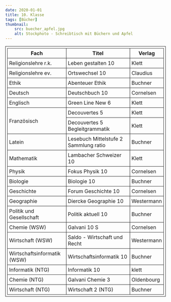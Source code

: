 ```yaml
---
date: 2020-01-01
title: 10. Klasse
tags: [Bücher]
thumbnail: 
    src: buecher_apfel.jpg
    alt: Stockphoto - Schreibtisch mit Büchern und Apfel
---
```

<style>
table, th, td {
  border: 1px solid;
  padding: 5px;
  margin-bottom:15px;
}
</style>

<table>
     <tr>
    <th>Fach</th>
    <th>Titel</th>
    <th>Verlag</th>
</tr>
<tr>
<td>Religionslehre r.k.</td>
<td>Leben gestalten 10</td>
<td>Klett</td></tr>
<tr>
<td>Religionslehre ev.</td>
<td>Ortswechsel 10</td>
<td>Claudius</td></tr>
<tr>
<td>Ethik</td>
<td>Abenteuer Ethik</td>
<td>Buchner</td></tr>
<tr>
<td>Deutsch</td>
<td>Deutschbuch 10</td>
<td>Cornelsen</td></tr>
<tr>
<td>Englisch</td>
<td>Green Line New 6</td>
<td>Klett</td></tr>
<tr>
<td rowspan="2">Französisch</td>
<td>Decouvertes 5</td>
<td>Klett</td></tr>
<tr>
<td>Decouvertes 5 Begleitgrammatik</td>
<td>Klett</td></tr>
<tr>
<td>Latein</td>
<td>Lesebuch Mittelstufe 2 Sammlung ratio</td>
<td>Buchner</td></tr>
<tr>
<td>Mathematik</td>
<td>Lambacher Schweizer 10</td>
<td>Klett</td></tr>
<tr>
<td>Physik</td>
<td>Fokus Physik 10</td>
<td>Cornelsen</td></tr>
<tr>
<td>Biologie</td>
<td>Biologie 10</td>
<td>Buchner</td></tr>
<tr>
<td>Geschichte</td>
<td>Forum Geschichte 10</td>
<td>Cornelsen</td></tr>
<tr>
<td>Geographie</td>
<td>Diercke Geographie 10</td>
<td>Westermann</td></tr>
<tr>
<td>Politik und Gesellschaft</td>
<td>Politik aktuell 10</td>
<td>Buchner</td></tr>
<tr>
<td>Chemie (WSW)</td>
<td>Galvani 10 S</td>
<td>Cornelsen</td></tr>
<tr>
<td>Wirtschaft (WSW)</td>
<td>Saldo - Wirtschaft und Recht</td>
<td>Westermann</td></tr>
<tr>
<td>Wirtschaftsinformatik (WSW)</td>
<td>Wirtschaftsinformatik 10</td>
<td>Buchner</td></tr>
<tr>
<td>Informatik (NTG)</td>
<td>Informatik 10</td>
<td>klett</td></tr>
<tr>
<td>Chemie (NTG)</td>
<td>Galvani Chemie 3</td>
<td>Oldenbourg</td></tr>
<tr>
<td>Wirtschaft (NTG)</td>
<td>Wirtschaft 2 (NTG)</td>
<td>Buchner</td></tr>
</table>

